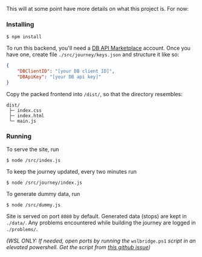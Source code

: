 This will at some point have more details on what this project is. For now:

### Installing
`$ npm install`

To run this backend, you'll need a [DB API Marketplace](https://developers.deutschebahn.com/db-api-marketplace/apis/frontpage) account. Once you have one, create file `./src/journey/keys.json` and structure it like so:

```json
{
    "DBClientID": "[your DB client ID]",
    "DBApiKey": "[your DB api key]"
}
```


Copy the packed frontend into `/dist/`, so that the directory resembles:
```
dist/
 ├─ index.css
 ├─ index.html
 └─ main.js
```


### Running
To serve the site, run

`$ node /src/index.js`

To keep the journey updated, every two minutes run

`$ node /src/journey/index.js`

To generate dummy data, run

`$ node /src/dummy.js`

Site is served on port `8080` by default. Generated data (stops) are kept in `./data/`. Any problems encountered while building the journey are logged in `./problems/`.

*(WSL ONLY: If needed, open ports by running the* `wslbridge.ps1` *script in an elevated powershell. Get the script from [this github issue](https://github.com/microsoft/WSL/issues/4150#issuecomment-504209723))*


